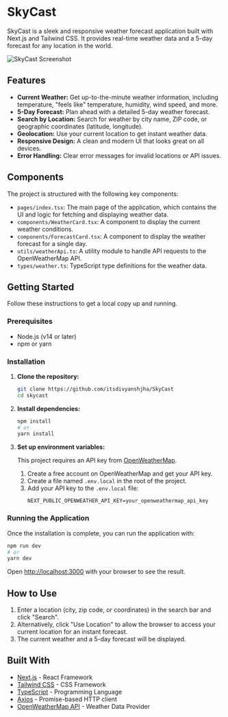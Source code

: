 # SkyCast

SkyCast is a sleek and responsive weather forecast application built with Next.js and Tailwind CSS. It provides real-time weather data and a 5-day forecast for any location in the world.

![SkyCast Screenshot](public/screenshot.png) 

## Features

-   **Current Weather:** Get up-to-the-minute weather information, including temperature, "feels like" temperature, humidity, wind speed, and more.
-   **5-Day Forecast:** Plan ahead with a detailed 5-day weather forecast.
-   **Search by Location:** Search for weather by city name, ZIP code, or geographic coordinates (latitude, longitude).
-   **Geolocation:** Use your current location to get instant weather data.
-   **Responsive Design:** A clean and modern UI that looks great on all devices.
-   **Error Handling:** Clear error messages for invalid locations or API issues.

## Components

The project is structured with the following key components:

-   `pages/index.tsx`: The main page of the application, which contains the UI and logic for fetching and displaying weather data.
-   `components/WeatherCard.tsx`: A component to display the current weather conditions.
-   `components/ForecastCard.tsx`: A component to display the weather forecast for a single day.
-   `utils/weatherApi.ts`: A utility module to handle API requests to the OpenWeatherMap API.
-   `types/weather.ts`: TypeScript type definitions for the weather data.

## Getting Started

Follow these instructions to get a local copy up and running.

### Prerequisites

-   Node.js (v14 or later)
-   npm or yarn

### Installation

1.  **Clone the repository:**
    ```bash
    git clone https://github.com/itsdivyanshjha/SkyCast
    cd skycast
    ```

2.  **Install dependencies:**
    ```bash
    npm install
    # or
    yarn install
    ```

3.  **Set up environment variables:**

    This project requires an API key from [OpenWeatherMap](https://openweathermap.org/api).

    1.  Create a free account on OpenWeatherMap and get your API key.
    2.  Create a file named `.env.local` in the root of the project.
    3.  Add your API key to the `.env.local` file:
        ```
        NEXT_PUBLIC_OPENWEATHER_API_KEY=your_openweathermap_api_key
        ```

### Running the Application

Once the installation is complete, you can run the application with:

```bash
npm run dev
# or
yarn dev
```

Open [http://localhost:3000](http://localhost:3000) with your browser to see the result.

## How to Use

1.  Enter a location (city, zip code, or coordinates) in the search bar and click "Search".
2.  Alternatively, click "Use Location" to allow the browser to access your current location for an instant forecast.
3.  The current weather and a 5-day forecast will be displayed.

## Built With

-   [Next.js](https://nextjs.org/) - React Framework
-   [Tailwind CSS](https://tailwindcss.com/) - CSS Framework
-   [TypeScript](https://www.typescriptlang.org/) - Programming Language
-   [Axios](https://axios-http.com/) - Promise-based HTTP client
-   [OpenWeatherMap API](https://openweathermap.org/api) - Weather Data Provider